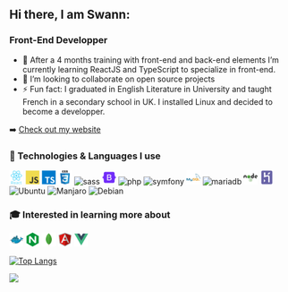 
## Hi there, I am Swann:
### Front-End Developper

- 🌱 After a 4 months training with front-end and back-end elements I’m currently learning ReactJS and TypeScript to specialize in front-end.
- 👯 I’m looking to collaborate on open source projects
- ⚡ Fun fact: I graduated in English Literature in University and taught French in a secondary school in UK. I installed Linux and decided to become a developper.

:arrow_right: [Check out my website](https://swannwho.com/)

### :wrench: Technologies & Languages I use
 <p>
<img src="https://raw.githubusercontent.com/devicons/devicon/master/icons/react/react-original-wordmark.svg" alt="react" width="25" height="25" />

<img src="https://raw.githubusercontent.com/devicons/devicon/master/icons/javascript/javascript-original.svg" alt="javascript" width="25" height="25" />
<img src="https://raw.githubusercontent.com/devicons/devicon/master/icons/typescript/typescript-original.svg" alt="typescript" width="25" height="25" />


<img src="https://raw.githubusercontent.com/devicons/devicon/master/icons/css3/css3-original-wordmark.svg" alt="css3" width="25" height="25" />
<img src="https://user-images.githubusercontent.com/71760899/116682993-4cee7900-a9af-11eb-889d-49fbc9ebb2f8.png" alt="sass" title="sass" width="25" height="25" />
<img src="https://raw.githubusercontent.com/devicons/devicon/master/icons/bootstrap/bootstrap-plain.svg" alt="bootstrap" width="25" height="25" />

<img src="https://user-images.githubusercontent.com/71760899/116664772-33dacd80-a999-11eb-99d6-be6a10726c4c.png" alt="php" width="25" height="25" />
<img src="https://user-images.githubusercontent.com/71760899/116664148-5b7d6600-a998-11eb-967d-eb09c65b8a3c.png" alt="symfony" width="25" height="25" />

<img src="https://raw.githubusercontent.com/devicons/devicon/master/icons/mysql/mysql-original-wordmark.svg" alt="mysql" width="25" height="25" />
 <img src="https://user-images.githubusercontent.com/71760899/116682263-52978f00-a9ae-11eb-94c7-516d9ad4cd35.png" alt="mariadb" title="mariadb" width="25" height="25" />
<img src="https://raw.githubusercontent.com/devicons/devicon/master/icons/nodejs/nodejs-original-wordmark.svg" alt="nodejs" title = "nodejs" width="25" height="25" />

<img src="https://raw.githubusercontent.com/devicons/devicon/master/icons/heroku/heroku-plain.svg" alt="heroku" width="25" height="25" />

 
<img src="https://user-images.githubusercontent.com/71760899/116666565-6259a800-a99b-11eb-9f4a-72f6a6587066.png" alt="Ubuntu" title="ubuntu" width="25" height="25" />
<img src="https://user-images.githubusercontent.com/71760899/116665066-92a04700-a999-11eb-9628-171425e9bb90.png" alt="Manjaro" title="manjaro linux"width="25" height="25" />
<img src="https://user-images.githubusercontent.com/71760899/116665329-f0349380-a999-11eb-93bb-3e98ce360bc0.png" alt="Debian" title ="debian" width="25" height="25" />



### :mortar_board: Interested in learning more about
<p>
 <img src="https://raw.githubusercontent.com/devicons/devicon/master/icons/docker/docker-original.svg" alt="Docker" title="Docker" width="25" height="25" />
 <img src="https://raw.githubusercontent.com/devicons/devicon/master/icons/nginx/nginx-original.svg" alt="nginx" title="nginx" width="25" height="25" />
 <img src="https://raw.githubusercontent.com/devicons/devicon/master/icons/mongodb/mongodb-original.svg" alt="mongodb" width="25" height="25" />
 <img src="https://raw.githubusercontent.com/devicons/devicon/master/icons/angularjs/angularjs-original.svg" alt="angular-js" width="25" height="25" />
 <img src="https://raw.githubusercontent.com/devicons/devicon/master/icons/vuejs/vuejs-original.svg" alt="vue" width="25" height="25" />
</p>


 
[![Top Langs](https://github-readme-stats.vercel.app/api/top-langs/?username=swann-martin&layout=compact)](https://github.com/swann-martin/github-readme-stats)

[![](https://img.shields.io/badge/linkedin-%230077B5.svg?&style=for-the-badge&logo=linkedin&logoColor=white0e76a8)](https://www.linkedin.com/in/swann-martin/) 



